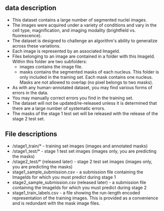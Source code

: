 ## data description
- This dataset contains a large number of segmented nuclei images. 
- The images were acquired under a variety of conditions and vary in the cell type, magnification, and imaging modality (brightfield vs. fluorescence). 
- The dataset is designed to challenge an algorithm's ability to generalize across these variations.
- Each image is represented by an associated ImageId.
- Files belonging to an image are contained in a folder with this ImageId. Within this folder are two subfolders:
  - images contains the image file.
  - masks contains the segmented masks of each nucleus. This folder is only included in the training set. Each mask contains one nucleus. 
  Masks are not allowed to overlap (no pixel belongs to two masks).
- As with any human-annotated dataset, you may find various forms of errors in the data.
- You may manually correct errors you find in the training set. 
- The dataset will not be updated/re-released unless it is determined that there are a large number of systematic errors.
- The masks of the stage 1 test set will be released with the release of the stage 2 test set.

## File descriptions
- /stage1_train/* - training set images (images and annotated masks)
- /stage1_test/* - stage 1 test set images (images only, you are predicting the masks)
- /stage2_test/* (released later) - stage 2 test set images (images only, you are predicting the masks)
- stage1_sample_submission.csv - a submission file containing the ImageIds for which you must predict during stage 1
- stage2_sample_submission.csv (released later) - a submission file containing the ImageIds for which you must predict during stage 2
- stage1_train_labels.csv - a file showing the run-length encoded representation of the training images. 
This is provided as a convenience and is redundant with the mask image files.
